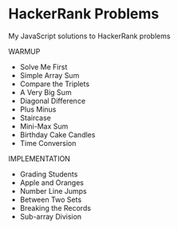 # HackerRank Problems

My JavaScript solutions to HackerRank problems

WARMUP

- Solve Me First
- Simple Array Sum
- Compare the Triplets
- A Very Big Sum
- Diagonal Difference
- Plus Minus
- Staircase
- Mini-Max Sum
- Birthday Cake Candles
- Time Conversion

IMPLEMENTATION

- Grading Students
- Apple and Oranges
- Number Line Jumps
- Between Two Sets
- Breaking the Records
- Sub-array Division